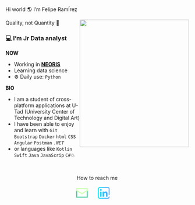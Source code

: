 Hi world  🌎  I’m Felipe RamÍrez

<a href="url"><img src="https://user-images.githubusercontent.com/73697209/147690700-de63cd04-0987-446c-a04f-5acbd0043247.jpeg" align="right" height="350" width="300" ></a>

Quality, not Quantity 🎴

### 💻 I’m Jr Data analyst


<b>NOW</b>
- Working in <b>[NEORIS](https://www.neoris.com/es/home)</b>
- Learning data science
- ⚙️ Daily use: `Python`

<b>BIO</b>
- I am a student of cross-platform applications at U-Tad
    (University Center of Technology and Digital Art)
- I have been able to enjoy and learn with `Git` `Bootstrap` `Docker` `html` `CSS` `Angular` `Postman` <i>`.NET`</i>
- or languages like `Kotlin` `Swift` `Java` `JavaScrip` `C#`💥
</br>
 
<p align="center" margin="5px">
How to reach me
</br>
</br>
<a href="mailto:afrmillan10@icloud.com"><img width="32px" alt="" title="Send me email" src="email-2.png"/></a>
 &#8287;&#8287;&#8287;&#8287;&#8287;
 <a href="https://www.linkedin.com/in/felipe-ram%C3%ADrez-millán/"><img width="32px" alt="" title="Go to linkedin" src="linkedin.png"/></a>
 &#8287;&#8287;&#8287;&#8287;&#8287;
</p>
<!---
Mc-Ramirez/Mc-Ramirez is a ✨ special ✨ repository because its `README.md` (this file) appears on your GitHub profile.
You can click the Preview link to take a look at your changes.
--->
